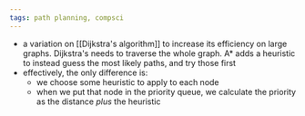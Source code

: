 ```yaml
---
tags: path planning, compsci
---
```


- a variation on [[Dijkstra's algorithm]] to increase its efficiency on large graphs. Dijkstra's needs to traverse the whole graph. A* adds a heuristic to instead guess the most likely paths, and try those first
- effectively, the only difference is:
	- we choose some heuristic to apply to each node
	- when we put that node in the priority queue, we calculate the priority as the distance _plus_ the heuristic